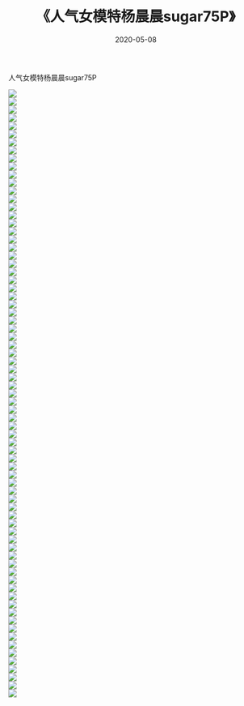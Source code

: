 ﻿---
layout: post
title:  《人气女模特杨晨晨sugar75P》
date:   2020-05-08
img: http://pic.660000.xyz/1:/性感/2020/人气女模特杨晨晨sugar75P/000.jpg
categories: [美女, 清纯, 唯美]
---

人气女模特杨晨晨sugar75P

  ![](http://pic.660000.xyz/1:/性感/2020/人气女模特杨晨晨sugar75P/001.jpg) <br> ![](http://pic.660000.xyz/1:/性感/2020/人气女模特杨晨晨sugar75P/002.jpg) <br> ![](http://pic.660000.xyz/1:/性感/2020/人气女模特杨晨晨sugar75P/003.jpg) <br> ![](http://pic.660000.xyz/1:/性感/2020/人气女模特杨晨晨sugar75P/004.jpg) <br> ![](http://pic.660000.xyz/1:/性感/2020/人气女模特杨晨晨sugar75P/005.jpg) <br> ![](http://pic.660000.xyz/1:/性感/2020/人气女模特杨晨晨sugar75P/006.jpg) <br> ![](http://pic.660000.xyz/1:/性感/2020/人气女模特杨晨晨sugar75P/007.jpg) <br> ![](http://pic.660000.xyz/1:/性感/2020/人气女模特杨晨晨sugar75P/008.jpg) <br> ![](http://pic.660000.xyz/1:/性感/2020/人气女模特杨晨晨sugar75P/009.jpg) <br> ![](http://pic.660000.xyz/1:/性感/2020/人气女模特杨晨晨sugar75P/010.jpg) <br> ![](http://pic.660000.xyz/1:/性感/2020/人气女模特杨晨晨sugar75P/011.jpg) <br> ![](http://pic.660000.xyz/1:/性感/2020/人气女模特杨晨晨sugar75P/012.jpg) <br> ![](http://pic.660000.xyz/1:/性感/2020/人气女模特杨晨晨sugar75P/013.jpg) <br> ![](http://pic.660000.xyz/1:/性感/2020/人气女模特杨晨晨sugar75P/014.jpg) <br> ![](http://pic.660000.xyz/1:/性感/2020/人气女模特杨晨晨sugar75P/015.jpg) <br> ![](http://pic.660000.xyz/1:/性感/2020/人气女模特杨晨晨sugar75P/016.jpg) <br> ![](http://pic.660000.xyz/1:/性感/2020/人气女模特杨晨晨sugar75P/017.jpg) <br> ![](http://pic.660000.xyz/1:/性感/2020/人气女模特杨晨晨sugar75P/018.jpg) <br> ![](http://pic.660000.xyz/1:/性感/2020/人气女模特杨晨晨sugar75P/019.jpg) <br> ![](http://pic.660000.xyz/1:/性感/2020/人气女模特杨晨晨sugar75P/020.jpg) <br> ![](http://pic.660000.xyz/1:/性感/2020/人气女模特杨晨晨sugar75P/021.jpg) <br> ![](http://pic.660000.xyz/1:/性感/2020/人气女模特杨晨晨sugar75P/022.jpg) <br> ![](http://pic.660000.xyz/1:/性感/2020/人气女模特杨晨晨sugar75P/023.jpg) <br> ![](http://pic.660000.xyz/1:/性感/2020/人气女模特杨晨晨sugar75P/024.jpg) <br> ![](http://pic.660000.xyz/1:/性感/2020/人气女模特杨晨晨sugar75P/025.jpg) <br> ![](http://pic.660000.xyz/1:/性感/2020/人气女模特杨晨晨sugar75P/026.jpg) <br> ![](http://pic.660000.xyz/1:/性感/2020/人气女模特杨晨晨sugar75P/027.jpg) <br> ![](http://pic.660000.xyz/1:/性感/2020/人气女模特杨晨晨sugar75P/028.jpg) <br> ![](http://pic.660000.xyz/1:/性感/2020/人气女模特杨晨晨sugar75P/029.jpg) <br> ![](http://pic.660000.xyz/1:/性感/2020/人气女模特杨晨晨sugar75P/030.jpg) <br> ![](http://pic.660000.xyz/1:/性感/2020/人气女模特杨晨晨sugar75P/031.jpg) <br> ![](http://pic.660000.xyz/1:/性感/2020/人气女模特杨晨晨sugar75P/032.jpg) <br> ![](http://pic.660000.xyz/1:/性感/2020/人气女模特杨晨晨sugar75P/033.jpg) <br> ![](http://pic.660000.xyz/1:/性感/2020/人气女模特杨晨晨sugar75P/034.jpg) <br> ![](http://pic.660000.xyz/1:/性感/2020/人气女模特杨晨晨sugar75P/035.jpg) <br> ![](http://pic.660000.xyz/1:/性感/2020/人气女模特杨晨晨sugar75P/036.jpg) <br> ![](http://pic.660000.xyz/1:/性感/2020/人气女模特杨晨晨sugar75P/037.jpg) <br> ![](http://pic.660000.xyz/1:/性感/2020/人气女模特杨晨晨sugar75P/038.jpg) <br> ![](http://pic.660000.xyz/1:/性感/2020/人气女模特杨晨晨sugar75P/039.jpg) <br> ![](http://pic.660000.xyz/1:/性感/2020/人气女模特杨晨晨sugar75P/040.jpg) <br> ![](http://pic.660000.xyz/1:/性感/2020/人气女模特杨晨晨sugar75P/041.jpg) <br> ![](http://pic.660000.xyz/1:/性感/2020/人气女模特杨晨晨sugar75P/042.jpg) <br> ![](http://pic.660000.xyz/1:/性感/2020/人气女模特杨晨晨sugar75P/043.jpg) <br> ![](http://pic.660000.xyz/1:/性感/2020/人气女模特杨晨晨sugar75P/044.jpg) <br> ![](http://pic.660000.xyz/1:/性感/2020/人气女模特杨晨晨sugar75P/045.jpg) <br> ![](http://pic.660000.xyz/1:/性感/2020/人气女模特杨晨晨sugar75P/046.jpg) <br> ![](http://pic.660000.xyz/1:/性感/2020/人气女模特杨晨晨sugar75P/047.jpg) <br> ![](http://pic.660000.xyz/1:/性感/2020/人气女模特杨晨晨sugar75P/048.jpg) <br> ![](http://pic.660000.xyz/1:/性感/2020/人气女模特杨晨晨sugar75P/049.jpg) <br> ![](http://pic.660000.xyz/1:/性感/2020/人气女模特杨晨晨sugar75P/050.jpg) <br> ![](http://pic.660000.xyz/1:/性感/2020/人气女模特杨晨晨sugar75P/051.jpg) <br> ![](http://pic.660000.xyz/1:/性感/2020/人气女模特杨晨晨sugar75P/052.jpg) <br> ![](http://pic.660000.xyz/1:/性感/2020/人气女模特杨晨晨sugar75P/053.jpg) <br> ![](http://pic.660000.xyz/1:/性感/2020/人气女模特杨晨晨sugar75P/054.jpg) <br> ![](http://pic.660000.xyz/1:/性感/2020/人气女模特杨晨晨sugar75P/055.jpg) <br> ![](http://pic.660000.xyz/1:/性感/2020/人气女模特杨晨晨sugar75P/056.jpg) <br> ![](http://pic.660000.xyz/1:/性感/2020/人气女模特杨晨晨sugar75P/057.jpg) <br> ![](http://pic.660000.xyz/1:/性感/2020/人气女模特杨晨晨sugar75P/058.jpg) <br> ![](http://pic.660000.xyz/1:/性感/2020/人气女模特杨晨晨sugar75P/059.jpg) <br> ![](http://pic.660000.xyz/1:/性感/2020/人气女模特杨晨晨sugar75P/060.jpg) <br> ![](http://pic.660000.xyz/1:/性感/2020/人气女模特杨晨晨sugar75P/061.jpg) <br> ![](http://pic.660000.xyz/1:/性感/2020/人气女模特杨晨晨sugar75P/062.jpg) <br> ![](http://pic.660000.xyz/1:/性感/2020/人气女模特杨晨晨sugar75P/063.jpg) <br> ![](http://pic.660000.xyz/1:/性感/2020/人气女模特杨晨晨sugar75P/064.jpg) <br> ![](http://pic.660000.xyz/1:/性感/2020/人气女模特杨晨晨sugar75P/065.jpg) <br> ![](http://pic.660000.xyz/1:/性感/2020/人气女模特杨晨晨sugar75P/066.jpg) <br> ![](http://pic.660000.xyz/1:/性感/2020/人气女模特杨晨晨sugar75P/067.jpg) <br> ![](http://pic.660000.xyz/1:/性感/2020/人气女模特杨晨晨sugar75P/068.jpg) <br> ![](http://pic.660000.xyz/1:/性感/2020/人气女模特杨晨晨sugar75P/069.jpg) <br> ![](http://pic.660000.xyz/1:/性感/2020/人气女模特杨晨晨sugar75P/070.jpg) <br> ![](http://pic.660000.xyz/1:/性感/2020/人气女模特杨晨晨sugar75P/071.jpg) <br> ![](http://pic.660000.xyz/1:/性感/2020/人气女模特杨晨晨sugar75P/072.jpg) <br> ![](http://pic.660000.xyz/1:/性感/2020/人气女模特杨晨晨sugar75P/073.jpg) <br> ![](http://pic.660000.xyz/1:/性感/2020/人气女模特杨晨晨sugar75P/074.jpg) <br> ![](http://pic.660000.xyz/1:/性感/2020/人气女模特杨晨晨sugar75P/075.jpg) <br>